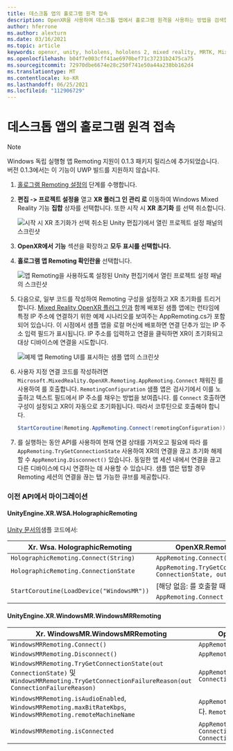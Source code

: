 ```yaml
---
title: 데스크톱 앱의 홀로그램 원격 접속
description: OpenXR을 사용하여 데스크톱 앱에서 홀로그램 원격을 사용하는 방법을 검색합니다.
author: hferrone
ms.author: alexturn
ms.date: 03/16/2021
ms.topic: article
keywords: openxr, unity, hololens, hololens 2, mixed reality, MRTK, Mixed Reality Toolkit, 증강 현실, 가상 현실, 혼합 현실 헤드셋, 학습, 자습서, 시작, 홀로그램 원격, 데스크톱
ms.openlocfilehash: b04f7e003cff41ae6970bef71c37231b2475ca75
ms.sourcegitcommit: 72970dbe6674e28c250f741e50a44a238bb162d4
ms.translationtype: MT
ms.contentlocale: ko-KR
ms.lasthandoff: 06/25/2021
ms.locfileid: "112906729"
---
```

# <a name="holographic-remoting-in-desktop-app"></a>데스크톱 앱의 홀로그램 원격 접속

> [!NOTE]
> Windows 독립 실행형 앱 Remoting 지원이 0.1.3 패키지 릴리스에 추가되었습니다.
> 버전 0.1.3에서는 이 기능이 UWP 빌드를 지원하지 않습니다.

1. [홀로그램 Remoting 설정의](unity-play-mode.md#holographic-remoting-setup) 단계를 수행합니다.
2. **편집 -> 프로젝트 설정을** 열고 **XR 플러그 인 관리 로** 이동하여 Windows Mixed Reality 기능 **집합** 상자를 선택합니다. 또한 시작 시 **XR 초기화** 를 선택 취소합니다.

    ![시작 시 XR 초기화가 선택 취소된 Unity 편집기에서 열린 프로젝트 설정 패널의 스크린샷](images/openxr-features-img-02-app.png)

3. **OpenXR에서** **기능** 섹션을 확장하고 **모두 표시를 선택합니다.**
4. **홀로그램 앱 Remoting 확인란을** 선택합니다.

    ![앱 Remoting을 사용하도록 설정된 Unity 편집기에서 열린 프로젝트 설정 패널의 스크린샷](images/openxr-features-img-03-app.png)

5. 다음으로, 일부 코드를 작성하여 Remoting 구성을 설정하고 XR 초기화를 트리거합니다. [Mixed Reality OpenXR 플러그 인과](./xr-project-setup.md#unity-sample-projects-for-openxr-and-hololens-2) 함께 배포된 샘플 앱에는 런타임에 특정 IP 주소에 연결하기 위한 예제 시나리오를 보여주는 AppRemoting.cs가 포함되어 있습니다. 이 시점에서 샘플 앱을 로컬 머신에 배포하면 연결 단추가 있는 IP 주소 입력 필드가 표시됩니다. IP 주소를 입력하고 연결을 클릭하면 XR이 초기화되고 대상 디바이스에 연결을 시도합니다.

    ![예제 앱 Remoting UI를 표시하는 샘플 앱의 스크린샷](images/openxr-sample-app-remoting.png)

6. 사용자 지정 연결 코드를 작성하려면 `Microsoft.MixedReality.OpenXR.Remoting.AppRemoting.Connect` 채워진 를 사용하여 를 호출합니다. `RemotingConfiguration` 샘플 앱은 검사기에서 이를 노출하고 텍스트 필드에서 IP 주소를 채우는 방법을 보여줍니다. 를 `Connect` 호출하면 구성이 설정되고 XR이 자동으로 초기화됩니다. 따라서 코루틴으로 호출해야 합니다.

    ``` cs
    StartCoroutine(Remoting.AppRemoting.Connect(remotingConfiguration));
    ```

7. 를 실행하는 동안 API를 사용하여 현재 연결 상태를 가져오고 필요에 따라 를 `AppRemoting.TryGetConnectionState` 사용하여 XR의 연결을 끊고 초기화 해제할 수 `AppRemoting.Disconnect()` 있습니다. 동일한 앱 세션 내에서 연결을 끊고 다른 디바이스에 다시 연결하는 데 사용할 수 있습니다. 샘플 앱은 탭할 경우 Remoting 세션의 연결을 끊는 탭 가능한 큐브를 제공합니다.

### <a name="migration-from-previous-apis"></a>이전 API에서 마이그레이션

#### <a name="unityenginexrwsaholographicremoting"></a>UnityEngine.XR.WSA.HolographicRemoting

[Unity 문서의](https://docs.unity3d.com/2018.4/Documentation/ScriptReference/XR.WSA.HolographicRemoting.html)샘플 코드에서:

| Xr. Wsa. HolographicRemoting | OpenXR.Remoting.AppRemoting |
| ---- | ---- |
| `HolographicRemoting.Connect(String)` | `AppRemoting.Connect(RemotingConfiguration)` |
| `HolographicRemoting.ConnectionState` | `AppRemoting.TryGetConnectionState(out ConnectionState, out DisconnectReason)`|
| `StartCoroutine(LoadDevice("WindowsMR"))`| [해당 없음: 를 호출할 때 자동으로 `AppRemoting.Connect` 발생합니다. ]  |

#### <a name="unityenginexrwindowsmrwindowsmrremoting"></a>UnityEngine.XR.WindowsMR.WindowsMRRemoting

| Xr. WindowsMR.WindowsMRRemoting | OpenXR.Remoting.AppRemoting |
| ---- | ---- |
| `WindowsMRRemoting.Connect()` | `AppRemoting.Connect(RemotingConfiguration)` |
| `WindowsMRRemoting.Disconnect()` | `AppRemoting.Disconnect()` |
| `WindowsMRRemoting.TryGetConnectionState(out ConnectionState)` 및 `WindowsMRRemoting.TryGetConnectionFailureReason(out ConnectionFailureReason)`| `AppRemoting.TryGetConnectionState(out ConnectionState, out DisconnectReason)`|
| `WindowsMRRemoting.isAudioEnabled`, `WindowsMRRemoting.maxBitRateKbps`, `WindowsMRRemoting.remoteMachineName` | `AppRemoting.Connect`구조체를 통해 에 전달됩니다. `RemotingConfiguration` |
| `WindowsMRRemoting.isConnected` | `AppRemoting.TryGetConnectionState(out ConnectionState state, out _) && state == ConnectionState.Connected`